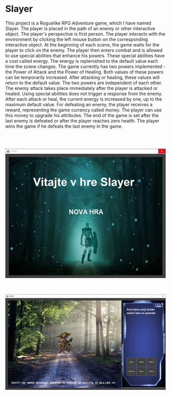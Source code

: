 <h1>Slayer</h1>
This project is a Roguelike RPG Adventure game, which I have named Slayer.
The player is placed in the path of an enemy or other interactive object. The player's perspective is first person.
The player interacts with the environment by clicking the left mouse button on the corresponding interactive object. At the beginning of each scene, the game waits for the player to click on the enemy. 
The player then enters combat and is allowed to use special abilities that enhance his powers. These special abilities have a cost called energy. The energy is replenished to the default value each time the scene changes. 
The game currently has two powers implemented - the Power of Attack and the Power of Healing.
Both values of these powers can be temporarily increased. After attacking or healing, these values will return to the default value. The two powers are independent of each other.
The enemy attack takes place immediately after the player is attacked or healed.
Using special abilities does not trigger a response from the enemy.
After each attack or heal, the current energy is increased by one, up to the maximum default value.
For defeating an enemy, the player receives a reward, representing the game currency called money. The player can use this money to upgrade his attributes.
The end of the game is set after the last enemy is defeated or after the player reaches zero health.
The player wins the game if he defeats the last enemy in the game.

<br></br>

![Screenshot1](docs/images/Screenshot1.jpg)

<br></br>
![Screenshot2](docs/images/Screenshot2.jpg)
